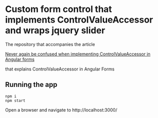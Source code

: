 
Custom form control that implements ControlValueAccessor and wraps jquery slider
============
The repository that accompanies the article

[Never again be confused when implementing ControlValueAccessor in Angular forms](https://blog.angularindepth.com/never-again-be-confused-when-implementing-controlvalueaccessor-in-angular-forms-93b9eee9ee83)

that explains ControlValueAccessor in Angular Forms

Running the app
---------------

```
npm i
npm start
```

Open a browser and navigate to http://localhost:3000/
